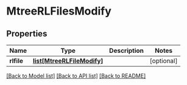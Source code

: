 # MtreeRLFilesModify

## Properties
Name | Type | Description | Notes
------------ | ------------- | ------------- | -------------
**rlfile** | [**list[MtreeRLFileModify]**](MtreeRLFileModify.md) |  | [optional] 

[[Back to Model list]](../README.md#documentation-for-models) [[Back to API list]](../README.md#documentation-for-api-endpoints) [[Back to README]](../README.md)


